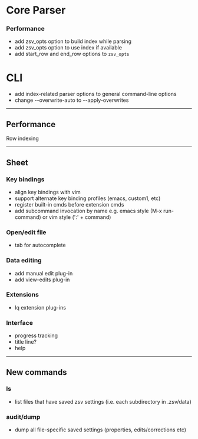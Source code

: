 # Core Parser

### Performance
- add zsv_opts option to build index while parsing
- add zsv_opts option to use index if available
- add start_row and end_row options to `zsv_opts`

# CLI
- add index-related parser options to general command-line options
- change --overwrite-auto to --apply-overwrites

---
## Performance

Row indexing

---

## Sheet

### Key bindings
- align key bindings with vim
- support alternate key binding profiles (emacs, custom1, etc)
- register built-in cmds before extension cmds
- add subcommand invocation by name e.g. emacs style (M-x run-command) or vim style (':' + command)

### Open/edit file
- tab for autocomplete

### Data editing
- add manual edit plug-in
- add view-edits plug-in

### Extensions
- lq extension plug-ins

### Interface
- progress tracking
- title line?
- help

---

## New commands

### ls
- list files that have saved zsv settings (i.e. each subdirectory in .zsv/data)

### audit/dump
- dump all file-specific saved settings (properties, edits/corrections etc)
